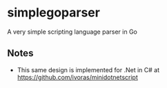 # simplegoparser
A very simple scripting language parser in Go


## Notes

* This same design is implemented for .Net in C# at https://github.com/ivoras/minidotnetscript
